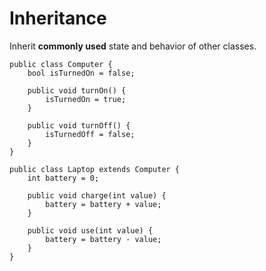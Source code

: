 # Inheritance

Inherit **commonly used** state and behavior of other classes.

```
public class Computer {
    bool isTurnedOn = false;

    public void turnOn() {
        isTurnedOn = true;
    }

    public void turnOff() {
        isTurnedOff = false;
    }
}

public class Laptop extends Computer {
    int battery = 0;

    public void charge(int value) {
        battery = battery + value;
    }

    public void use(int value) {
        battery = battery - value;
    }
}
```